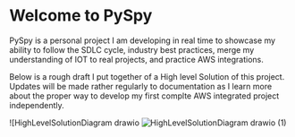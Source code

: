 # Welcome to PySpy

PySpy is a personal project I am developing in real time to showcase my ability to follow the SDLC cycle, industry best practices,
merge my understanding of IOT to real projects, and practice AWS integrations.

Below is a rough draft I put together of a High level Solution of this project. Updates will be made rather regularly to documentation
as I learn more about the proper way to develop my first complte AWS integrated project independently. 


![HighLevelSolutionDiagram drawio ![HighLevelSolutionDiagram drawio (1)](https://github.com/StefanosTheDev/PySpy/assets/143291618/a3a22284-0019-49cc-9fb9-d94d33af218e)
